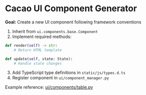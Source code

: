 # Cacao UI Component Generator

**Goal:** Create a new UI component following framework conventions

1. Inherit from `ui.components.base.Component`
2. Implement required methods:
```python
def render(self) -> str:
    # Return HTML template

def update(self, state: State):
    # Handle state changes
```
3. Add TypeScript type definitions in `static/js/types.d.ts`
4. Register component in `ui/component_manager.py`

Example reference: [ui/components/table.py](../cacao/ui/components/table.py)
